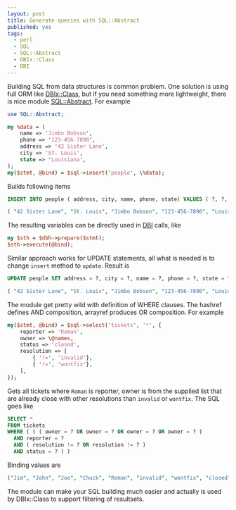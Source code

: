 ```yaml
---
layout: post
title: Generate queries with SQL::Abstract
published: yes
tags:
  - perl
  - SQL
  - SQL::Abstract
  - DBIx::Class
  - DBI
---
```

Building SQL from data structures is common problem. One solution is using full ORM like [DBIx::Class][1], but if you need something more lightweight, there is nice module [SQL::Abstract][2]. For example

```perl
use SQL::Abstract;

my %data = (
    name => 'Jimbo Bobson',
    phone => '123-456-7890',
    address => '42 Sister Lane',
    city => 'St. Louis',
    state => 'Louisiana',
);
my($stmt, @bind) = $sql->insert('people', \%data);
```

Builds following items

```sql
INSERT INTO people ( address, city, name, phone, state) VALUES ( ?, ?, ?, ?, ? )
```

```perl
( "42 Sister Lane", "St. Louis", "Jimbo Bobson", "123-456-7890", "Louisiana" )
```

The resulting variables can be directly used in [DBI][3] calls, like

```perl
my $sth = $dbh->prepare($stmt);
$sth->execute(@bind);
```

Similar approach works for UPDATE statements, all what is needed is to change `insert` method to `update`. Result is

```sql
UPDATE people SET address = ?, city = ?, name = ?, phone = ?, state = ?
```

```perl
( "42 Sister Lane", "St. Louis", "Jimbo Bobson", "123-456-7890", "Louisiana" )
```

The module get pretty wild with definition of WHERE clauses. The hashref defines AND composition, arrayref produces OR composition. For example

```perl
my($stmt, @bind) = $sql->select('tickets', '*', {
    reporter => 'Roman',
    owner => \@names,
    status => 'closed',
    resolution => [
        { '!=', 'invalid'},
        { '!=', 'wontfix'},
    ],
});
```

Gets all tickets where `Roman` is reporter, owner is from the supplied list that are already close with other resolutions than `invalid` or `wontfix`. The SQL goes like

```sql
SELECT * 
FROM tickets 
WHERE ( ( ( owner = ? OR owner = ? OR owner = ? OR owner = ? ) 
  AND reporter = ? 
  AND ( resolution != ? OR resolution != ? ) 
  AND status = ? ) )
```

Binding values are 

```perl
("Jim", "John", "Joe", "Chuck", "Roman", "invalid", "wontfix", "closed")
```

The module can make your SQL building much easier and actually is used by DBIx::Class to support filtering of resultsets.

[1]: https://metacpan.org/pod/DBIx::Class
[2]: https://metacpan.org/pod/SQL::Abstract
[3]: https://dbi.perl.org/
